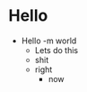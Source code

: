 # Hello

<!--- TABLE_OF_CONTENTS -->

* Hello -m world
  - Lets do this
  - shit
  - right
    + now

<!--- /TABLE_OF_CONTENTS -->

<!--- CONTENT -->


<!--- /CONTENT -->